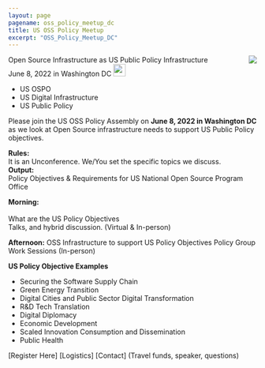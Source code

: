 ```yaml
---
layout: page
pagename: oss_policy_meetup_dc
title: US OSS Policy Meetup
excerpt: "OSS_Policy_Meetup_DC"
---
```


<img src="{{ ASSET_PATH }}/assets/images/InfrastructureUSOSPO.png" style="float:right;max-width:300px;" />

Open Source Infrastructure as US Public Policy Infrastructure<br>
June 8, 2022 in Washington DC
<img src="{{ ASSET_PATH }}/assets/images/register.png"  width="25"/>

- US OSPO
- US Digital Infrastructure 
- US Public Policy

Please join the US OSS Policy Assembly on **June 8, 2022 in Washington DC** as we look at Open Source infrastructure needs to support US Public Policy objectives.  

**Rules:**  <br>
It is an Unconference.  We/You set the specific topics we discuss.<br>
**Output:**  <br>
Policy Objectives & Requirements for US National Open Source Program Office

**Morning:**  <br>  	
What are the US Policy Objectives <br>
Talks, and hybrid discussion. (Virtual & In-person)

**Afternoon:** 	OSS Infrastructure to support US Policy Objectives
Policy Group Work Sessions (In-person)

**US Policy Objective Examples**<br>
- Securing the Software Supply Chain
- Green Energy Transition
- Digital Cities and Public Sector Digital Transformation
- R&D Tech Translation
- Digital Diplomacy
- Economic Development
- Scaled Innovation Consumption and Dissemination
- Public Health

[Register Here]
[Logistics]
[Contact]  (Travel funds, speaker, questions)

